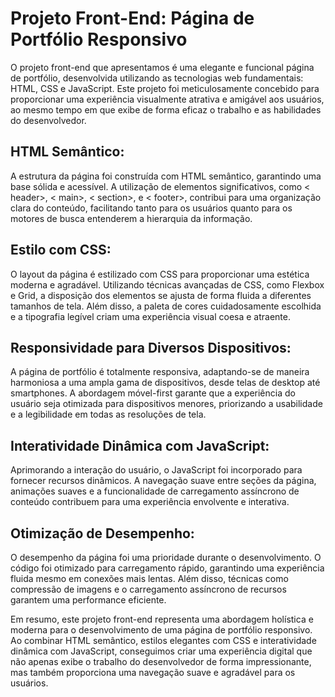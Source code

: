 # Projeto Front-End: Página de Portfólio Responsivo

O projeto front-end que apresentamos é uma elegante e funcional página de portfólio, desenvolvida utilizando as tecnologias web fundamentais: HTML, CSS e JavaScript. Este projeto foi meticulosamente concebido para proporcionar uma experiência visualmente atrativa e amigável aos usuários, ao mesmo tempo em que exibe de forma eficaz o trabalho e as habilidades do desenvolvedor.

## HTML Semântico:
A estrutura da página foi construída com HTML semântico, garantindo uma base sólida e acessível. A utilização de elementos significativos, como < header>, < main>, < section>, e < footer>, contribui para uma organização clara do conteúdo, facilitando tanto para os usuários quanto para os motores de busca entenderem a hierarquia da informação.

## Estilo com CSS:
O layout da página é estilizado com CSS para proporcionar uma estética moderna e agradável. Utilizando técnicas avançadas de CSS, como Flexbox e Grid, a disposição dos elementos se ajusta de forma fluida a diferentes tamanhos de tela. Além disso, a paleta de cores cuidadosamente escolhida e a tipografia legível criam uma experiência visual coesa e atraente.

## Responsividade para Diversos Dispositivos:
A página de portfólio é totalmente responsiva, adaptando-se de maneira harmoniosa a uma ampla gama de dispositivos, desde telas de desktop até smartphones. A abordagem móvel-first garante que a experiência do usuário seja otimizada para dispositivos menores, priorizando a usabilidade e a legibilidade em todas as resoluções de tela.

## Interatividade Dinâmica com JavaScript:
Aprimorando a interação do usuário, o JavaScript foi incorporado para fornecer recursos dinâmicos. A navegação suave entre seções da página, animações suaves e a funcionalidade de carregamento assíncrono de conteúdo contribuem para uma experiência envolvente e interativa.

## Otimização de Desempenho:
O desempenho da página foi uma prioridade durante o desenvolvimento. O código foi otimizado para carregamento rápido, garantindo uma experiência fluida mesmo em conexões mais lentas. Além disso, técnicas como compressão de imagens e o carregamento assíncrono de recursos garantem uma performance eficiente.

Em resumo, este projeto front-end representa uma abordagem holística e moderna para o desenvolvimento de uma página de portfólio responsivo. Ao combinar HTML semântico, estilos elegantes com CSS e interatividade dinâmica com JavaScript, conseguimos criar uma experiência digital que não apenas exibe o trabalho do desenvolvedor de forma impressionante, mas também proporciona uma navegação suave e agradável para os usuários.